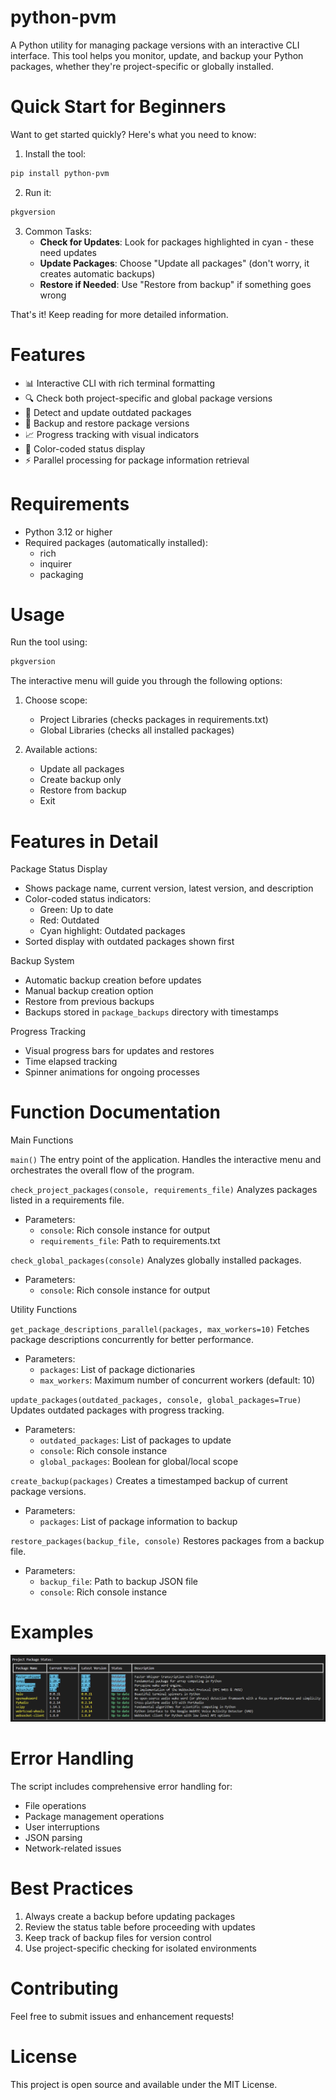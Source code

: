 # python-pvm

A Python utility for managing package versions with an interactive CLI interface. This tool helps you monitor, update, and backup your Python packages, whether they're project-specific or globally installed.

# Quick Start for Beginners
Want to get started quickly? Here's what you need to know:

1. Install the tool:
```bash
pip install python-pvm
```

2. Run it:
```bash
pkgversion
```

3. Common Tasks:
   - **Check for Updates**: Look for packages highlighted in cyan - these need updates
   - **Update Packages**: Choose "Update all packages" (don't worry, it creates automatic backups)
   - **Restore if Needed**: Use "Restore from backup" if something goes wrong

That's it! Keep reading for more detailed information.

# Features

- 📊 Interactive CLI with rich terminal formatting
- 🔍 Check both project-specific and global package versions
- 🔄 Detect and update outdated packages
- 💾 Backup and restore package versions
- 📈 Progress tracking with visual indicators
- 🎨 Color-coded status display
- ⚡ Parallel processing for package information retrieval

# Requirements

- Python 3.12 or higher
- Required packages (automatically installed):
  - rich
  - inquirer
  - packaging

# Usage

Run the tool using:
```bash
pkgversion
```

The interactive menu will guide you through the following options:

1. Choose scope:
   - Project Libraries (checks packages in requirements.txt)
   - Global Libraries (checks all installed packages)

2. Available actions:
   - Update all packages
   - Create backup only
   - Restore from backup
   - Exit

# Features in Detail

Package Status Display
- Shows package name, current version, latest version, and description
- Color-coded status indicators:
  - Green: Up to date
  - Red: Outdated
  - Cyan highlight: Outdated packages
- Sorted display with outdated packages shown first

Backup System
- Automatic backup creation before updates
- Manual backup creation option
- Restore from previous backups
- Backups stored in `package_backups` directory with timestamps

Progress Tracking
- Visual progress bars for updates and restores
- Time elapsed tracking
- Spinner animations for ongoing processes

# Function Documentation

Main Functions

`main()` The entry point of the application. Handles the interactive menu and orchestrates the overall flow of the program.

`check_project_packages(console, requirements_file)` Analyzes packages listed in a requirements file.
- Parameters:
  - `console`: Rich console instance for output
  - `requirements_file`: Path to requirements.txt

`check_global_packages(console)` Analyzes globally installed packages.
- Parameters:
  - `console`: Rich console instance for output

Utility Functions

`get_package_descriptions_parallel(packages, max_workers=10)` Fetches package descriptions concurrently for better performance.
- Parameters:
  - `packages`: List of package dictionaries
  - `max_workers`: Maximum number of concurrent workers (default: 10)

`update_packages(outdated_packages, console, global_packages=True)` Updates outdated packages with progress tracking.
- Parameters:
  - `outdated_packages`: List of packages to update
  - `console`: Rich console instance
  - `global_packages`: Boolean for global/local scope

`create_backup(packages)` Creates a timestamped backup of current package versions.
- Parameters:
  - `packages`: List of package information to backup

`restore_packages(backup_file, console)` Restores packages from a backup file.
- Parameters:
  - `backup_file`: Path to backup JSON file
  - `console`: Rich console instance

# Examples

![Package Version Manager Screenshot](https://github.com/workingwheel/python-package-version-manager/blob/main/Screenshot.png)

# Error Handling

The script includes comprehensive error handling for:
- File operations
- Package management operations
- User interruptions
- JSON parsing
- Network-related issues

# Best Practices

1. Always create a backup before updating packages
2. Review the status table before proceeding with updates
3. Keep track of backup files for version control
4. Use project-specific checking for isolated environments

# Contributing

Feel free to submit issues and enhancement requests!

# License

This project is open source and available under the MIT License.

